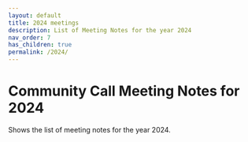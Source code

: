 ```yaml
---
layout: default
title: 2024 meetings
description: List of Meeting Notes for the year 2024
nav_order: 7
has_children: true
permalink: /2024/
---
```


# Community Call Meeting Notes for 2024

Shows the list of meeting notes for the year 2024.